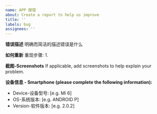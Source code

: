 ```yaml
---
name: APP 报错
about: Create a report to help us improve
title: ''
labels: bug
assignees: ''
---
```


**错误描述**
明确而简洁的描述错误是什么

**如何重新**
重现步骤: 1.

**截图-Screenshots**
If applicable, add screenshots to help explain your problem.

**设备信息 - Smartphone (please complete the following information):**

- Device-设备型号: [e.g. Mi 6]
- OS-系统版本: [e.g. ANDROID P]
- Version-软件版本: [e.g. 2.0.2]
